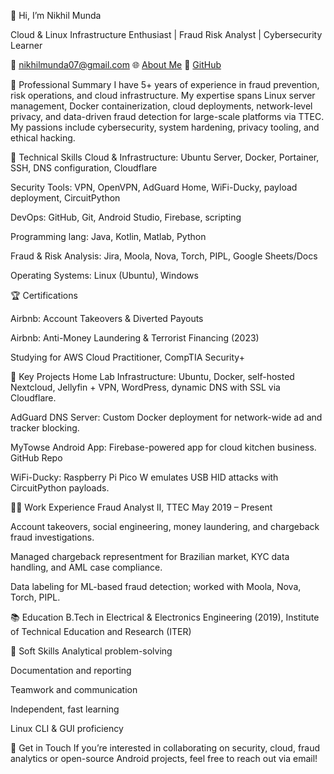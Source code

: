 👋 Hi, I’m Nikhil Munda

Cloud & Linux Infrastructure Enthusiast | Fraud Risk Analyst | Cybersecurity Learner

📧 nikhilmunda07@gmail.com
🌐 [About Me](https://itercloud.space/about-me/)
🔗 [GitHub](https://github.com/NikhilMunda)

💼 Professional Summary
I have 5+ years of experience in fraud prevention, risk operations, and cloud infrastructure. My expertise spans Linux server management, Docker containerization, cloud deployments, network-level privacy, and data-driven fraud detection for large-scale platforms via TTEC. My passions include cybersecurity, system hardening, privacy tooling, and ethical hacking.

🔧 Technical Skills
Cloud & Infrastructure: Ubuntu Server, Docker, Portainer, SSH, DNS configuration, Cloudflare

Security Tools: VPN, OpenVPN, AdGuard Home, WiFi-Ducky, payload deployment, CircuitPython

DevOps: GitHub, Git, Android Studio, Firebase, scripting

Programming lang: Java, Kotlin, Matlab, Python

Fraud & Risk Analysis: Jira, Moola, Nova, Torch, PIPL, Google Sheets/Docs

Operating Systems: Linux (Ubuntu), Windows

🏆 Certifications

Airbnb: Account Takeovers & Diverted Payouts

Airbnb: Anti-Money Laundering & Terrorist Financing (2023)

Studying for AWS Cloud Practitioner, CompTIA Security+

🧪 Key Projects
Home Lab Infrastructure: Ubuntu, Docker, self-hosted Nextcloud, Jellyfin + VPN, WordPress, dynamic DNS with SSL via Cloudflare.

AdGuard DNS Server: Custom Docker deployment for network-wide ad and tracker blocking.

MyTowse Android App: Firebase-powered app for cloud kitchen business. GitHub Repo

WiFi-Ducky: Raspberry Pi Pico W emulates USB HID attacks with CircuitPython payloads.

👨‍💻 Work Experience
Fraud Analyst II, TTEC
May 2019 – Present

Account takeovers, social engineering, money laundering, and chargeback fraud investigations.

Managed chargeback representment for Brazilian market, KYC data handling, and AML case compliance.

Data labeling for ML-based fraud detection; worked with Moola, Nova, Torch, PIPL.

📚 Education
B.Tech in Electrical & Electronics Engineering (2019), Institute of Technical Education and Research (ITER)

🌟 Soft Skills
Analytical problem-solving

Documentation and reporting

Teamwork and communication

Independent, fast learning

Linux CLI & GUI proficiency

📢 Get in Touch
If you’re interested in collaborating on security, cloud, fraud analytics or open-source Android projects, feel free to reach out via email!
